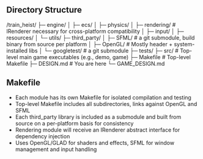 ## Directory Structure

/train_heist/
├─ engine/
│   ├─ ecs/
│   ├─ physics/
│   ├─ rendering/ # IRenderer necessary for cross-platform compatibility
│   ├─ input/
│   ├─ resources/
│   └─ utils/
├─ third_party/
│   ├─ SFML/        # a git submodule, build binary from source per platform 
│   ├─ OpenGL/      # Mostly header + system-installed libs
│   └─ googletest/  # a git submodule
├─ tests/
├─ src/            # Top-level main game executables (e.g., demo, game)
├─ Makefile        # Top-level Makefile
├─ DESIGN.md       # You are here
└─ GAME_DESIGN.md  

## Makefile
- Each module has its own Makefile for isolated compilation and testing
- Top-level Makefile includes all subdirectories, links against OpenGL and SFML
- Each third_party library is included as a submodule and built from source on a per-platform basis for consistency
- Rendering module will receive an IRenderer abstract interface for dependency injection
- Uses OpenGL/GLAD for shaders and effects, SFML for window management and input handling
